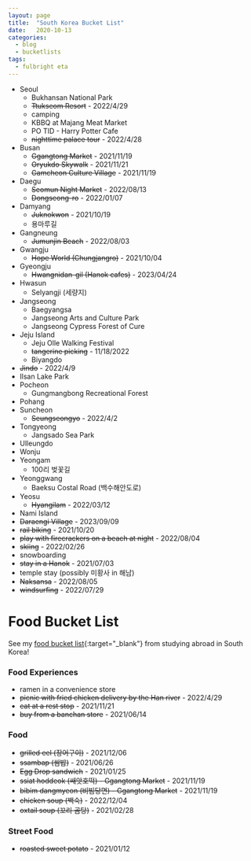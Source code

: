 ```yaml
---
layout: page
title:  "South Korea Bucket List"
date:   2020-10-13
categories:
  - blog
  - bucketlists
tags:
  - fulbright eta
---
```


* Seoul
    * Bukhansan National Park
    * ~~Ttukseom Resort~~ - 2022/4/29
    * camping
    * KBBQ at Majang Meat Market
    * PO TID - Harry Potter Cafe
    * ~~nighttime palace tour~~ - 2022/4/28
* Busan
    * ~~Ggangtong Market~~ - 2021/11/19
    * ~~Oryukdo Skywalk~~ - 2021/11/21
    * ~~Gamcheon Culture Village~~ - 2021/11/19
* Daegu
    * ~~Seomun Night Market~~ - 2022/08/13
    * ~~Dongseong-ro~~ - 2022/01/07
* Damyang
    * ~~Juknokwon~~ - 2021/10/19
    * 용마루길
* Gangneung
    * ~~Jumunjin Beach~~ - 2022/08/03
* Gwangju
    * ~~Hope World (Chungjangro)~~ - 2021/10/04
* Gyeongju
    * ~~Hwangnidan-gil (Hanok cafes)~~ - 2023/04/24
* Hwasun
    * Selyangji (세량지)
* Jangseong
    * Baegyangsa
    * Jangseong Arts and Culture Park
    * Jangseong Cypress Forest of Cure
* Jeju Island
    * Jeju Olle Walking Festival
    * ~~tangerine picking~~ - 11/18/2022
    * Biyangdo
* ~~Jindo~~ - 2022/4/9
* Ilsan Lake Park
* Pocheon
    * Gungmangbong Recreational Forest
* Pohang
* Suncheon
    * ~~Seungseongyo~~ - 2022/4/2
* Tongyeong
    * Jangsado Sea Park
* Ulleungdo
* Wonju
* Yeongam
    * 100리 벚꽃길
* Yeonggwang
    * Baeksu Costal Road (백수해안도로)
* Yeosu
    * ~~Hyangilam~~ - 2022/03/12
* Nami Island
* ~~Daraengi Village~~ - 2023/09/09
* ~~rail biking~~ - 2021/10/20
* ~~play with firecrackers on a beach at night~~ - 2022/08/04
* ~~skiing~~ - 2022/02/26
* snowboarding
* ~~stay in a Hanok~~ - 2021/07/03
* temple stay (possibly 미황사 in 해남)
* ~~Naksansa~~ - 2022/08/05
* ~~windsurfing~~ - 2022/07/29

# Food Bucket List

See my [food bucket list](https://connieinkorea.tumblr.com/post/107430759055/food-bucket-list){:target="_blank"} from studying abroad in South Korea!

### Food Experiences
* ramen in a convenience store
* ~~picnic with fried chicken delivery by the Han river~~ - 2022/4/29
* ~~eat at a rest stop~~ - 2021/11/21
* ~~buy from a banchan store~~ - 2021/06/14

### Food
* ~~grilled eel (장어구이)~~ - 2021/12/06
* ~~ssambap (쌈밥)~~ - 2021/06/26
* ~~Egg Drop sandwich~~ - 2021/01/25
* ~~ssiat hoddeok (쌔앗호떡) - Ggangtong Market~~ - 2021/11/19
* ~~bibim dangmyeon (비빔당면) - Ggangtong Market~~ - 2021/11/19
* ~~chicken soup (백숙)~~ - 2022/12/04
* ~~oxtail soup (꼬리 곰탕)~~ - 2021/02/28

### Street Food
* ~~roasted sweet potato~~ - 2021/01/12
